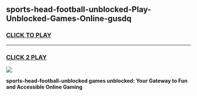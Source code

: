 
## sports-head-football-unblocked-Play-Unblocked-Games-Online-gusdq
<h3>
<a href="https://premium76.site?title=sports-head-football-unblocked&ref=25A">CLICK TO PLAY</a></h3>
<hr>

<h3>
<a href="https://premium76.site?title=sports-head-football-unblocked&ref=25A">CLICK 2 PLAY</a>
  
</h3>

<a href="https://premium76.site?title=sports-head-football-unblocked&ref=25A"><img src="https://clearcache.store/games.png"></a>


**sports-head-football-unblocked games unblocked: Your Gateway to Fun and Accessible Online Gaming**
